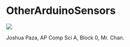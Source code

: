# OtherArduinoSensors
![](OtherSensorsMinigame.gif)

Joshua Paza, AP Comp Sci A, Block 0, Mr. Chan.
